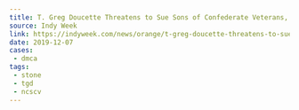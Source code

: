 ```yaml
---
title: T. Greg Doucette Threatens to Sue Sons of Confederate Veterans, Demands Group Donate $2.5M to Black UNC Students
source: Indy Week
link: https://indyweek.com/news/orange/t-greg-doucette-threatens-to-sue-sons-of-confederate-veterans/
date: 2019-12-07
cases:
 - dmca
tags:
 - stone
 - tgd
 - ncscv
---
```

